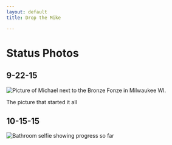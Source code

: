 ```yaml
---
layout: default
title: Drop the Mike

---
```

# Status Photos

## 9-22-15
![Picture of Michael next to the Bronze Fonze in Milwaukee WI.](../assets/images/9-22-15.jpg)

The picture that started it all

## 10-15-15
![Bathroom selfie showing progress so far](../assets/images/10-15-15.jpg)
